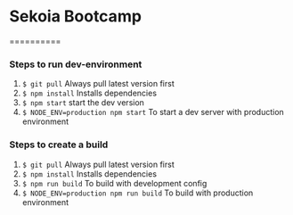 # Sekoia Bootcamp
==========

### Steps to run dev-environment
1. `$ git pull` Always pull latest version first
2. `$ npm install` Installs dependencies
3. `$ npm start` start the dev version
4. `$ NODE_ENV=production npm start` To start a dev server with production environment

### Steps to create a build
1. `$ git pull` Always pull latest version first
2. `$ npm install` Installs dependencies
3. `$ npm run build` To build with development config
4. `$ NODE_ENV=production npm run build` To build with production environment

